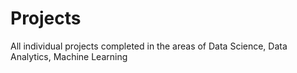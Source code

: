 # Projects
All individual projects completed in the areas of Data Science, Data Analytics, Machine Learning
